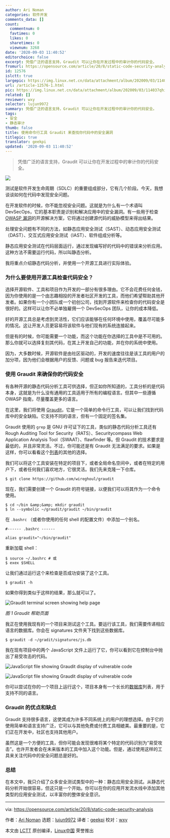 ```yaml
---
author: Ari Noman
categories: 软件开发
comments_data: []
count:
  commentnum: 0
  favtimes: 0
  likes: 0
  sharetimes: 0
  viewnum: 3268
date: '2020-09-03 11:40:52'
editorchoice: false
excerpt: 凭借广泛的语言支持，Graudit 可以让你在开发过程中的审计你的代码安全。
fromurl: https://opensource.com/article/20/8/static-code-security-analysis
id: 12576
islctt: true
largepic: https://img.linux.net.cn/data/attachment/album/202009/03/114037qhi2h282wghbp74n.jpg
url: /article-12576-1.html
pic: https://img.linux.net.cn/data/attachment/album/202009/03/114037qhi2h282wghbp74n.jpg.thumb.jpg
related: []
reviewer: wxy
selector: lujun9972
summary: 凭借广泛的语言支持，Graudit 可以让你在开发过程中的审计你的代码安全。
tags:
- 安全
- 静态审计
thumb: false
title: 使用命令行工具 Graudit 来查找你代码中的安全漏洞
titlepic: true
translator: geekpi
updated: '2020-09-03 11:40:52'
---
```



> 
> 凭借广泛的语言支持，Graudit 可以让你在开发过程中的审计你的代码安全。
> 
> 
> 


![](/data/attachment/album/202009/03/114037qhi2h282wghbp74n.jpg)


测试是软件开发生命周期（SDLC）的重要组成部分，它有几个阶段。今天，我想谈谈如何在代码中发现安全问题。


在开发软件的时候，你不能忽视安全问题。这就是为什么有一个术语叫 DevSecOps，它的基本职责是识别和解决应用中的安全漏洞。有一些用于检查 [OWASP 漏洞](https://owasp.org/www-community/vulnerabilities/)的开源解决方案，它将通过创建源代码的威胁模型来得出结果。


处理安全问题有不同的方法，如静态应用安全测试（SAST）、动态应用安全测试（DAST）、交互式应用安全测试（IAST）、软件组成分析等。


静态应用安全测试在代码层面运行，通过发现编写好的代码中的错误来分析应用。这种方法不需要运行代码，所以叫静态分析。


我将重点介绍静态代码分析，并使用一个开源工具进行实际体验。


### 为什么要使用开源工具检查代码安全？


选择开源软件、工具和项目作为开发的一部分有很多理由。它不会花费任何金钱，因为你使用的是一个由志趣相投的开发者社区开发的工具，而他们希望帮助其他开发者。如果你有一个小团队或一个初创公司，找到开源软件来检查你的代码安全是很好的。这样可以让你不必单独雇佣一个 DevSecOps 团队，让你的成本降低。


好的开源工具总是考虑到灵活性，它们应该能够在任何环境中使用，覆盖尽可能多的情况。这让开发人员更容易将该软件与他们现有的系统连接起来。


但是有的时候，你可能需要一个功能，而这个功能在你选择的工具中是不可用的。那么你就可以选择复刻其代码，在其上开发自己的功能，并在你的系统中使用。


因为，大多数时候，开源软件是由社区驱动的，开发的速度往往是该工具的用户的加分项，因为他们会根据用户的反馈、问题或 bug 报告来迭代项目。


### 使用 Graudit 来确保你的代码安全


有各种开源的静态代码分析工具可供选择，但正如你所知道的，工具分析的是代码本身，这就是为什么没有通用的工具适用于所有的编程语言。但其中一些遵循 OWASP 指南，尽量覆盖更多的语言。


在这里，我们将使用 [Graudit](https://github.com/wireghoul/graudit)，它是一个简单的命令行工具，可以让我们找到代码库中的安全缺陷。它支持不同的语言，但有一个固定的签名集。


Graudit 使用的 `grep` 是 GNU 许可证下的工具，类似的静态代码分析工具还有 Rough Auditing Tool for Security（RATS）、Securitycompass Web Application Analysis Tool（SWAAT）、flawfinder 等。但 Graudit 的技术要求是最低的，并且非常灵活。不过，你可能还是有 Graudit 无法满足的要求。如果是这样，你可以看看这个[列表](https://project-awesome.org/mre/awesome-static-analysis)的其他的选择。


我们可以将这个工具安装在特定的项目下，或者全局命名空间中，或者在特定的用户下，或者任何我们喜欢地方，它很灵活。我们先来克隆一下仓库。



```
$ git clone https://github.com/wireghoul/graudit

```

现在，我们需要创建一个 Graudit 的符号链接，以便我们可以将其作为一个命令使用。



```
$ cd ~/bin &amp;&amp; mkdir graudit
$ ln --symbolic ~/graudit/graudit ~/bin/graudit

```

在 `.bashrc` （或者你使用的任何 shell 的配置文件）中添加一个别名。



```
#------ .bashrc ------

alias graudit="~/bin/graudit"

```

重新加载 shell：



```
$ source ~/.bashrc # 或
$ exex $SHELL

```

让我们通过运行这个来检查是否成功安装了这个工具。



```
$ graudit -h

```

如果你得到类似于这样的结果，那么就可以了。


![Graudit terminal screen showing help page](/data/attachment/album/202009/03/114101pd3zzp49p1jr9pmb.png "Graudit terminal screen showing help page")


*图 1 Graudit 帮助页面*


我正在使用我现有的一个项目来测试这个工具。要运行该工具，我们需要传递相应语言的数据库。你会在 signatures 文件夹下找到这些数据库。



```
$ graudit -d ~/gradit/signatures/js.db

```

我在现有项目中的两个 JavaScript 文件上运行了它，你可以看到它在控制台中抛出了易受攻击的代码。


![JavaScript file showing Graudit display of vulnerable code](/data/attachment/album/202009/03/114108snbmb62ok4neu9un.png "JavaScript file showing Graudit display of vulnerable code")


![JavaScript file showing Graudit display of vulnerable code](/data/attachment/album/202009/03/114116l1hhrev4hqf5sz4v.png "JavaScript file showing Graudit display of vulnerable code")


你可以尝试在你的一个项目上运行这个，项目本身有一个长长的[数据库](https://github.com/wireghoul/graudit#databases)列表，用于支持不同的语言。


### Graudit 的优点和缺点


Graudit 支持很多语言，这使其成为许多不同系统上的用户的理想选择。由于它的使用简单和语言支持广泛，它可以与其他免费或付费工具相媲美。最重要的是，它们正在开发中，社区也支持其他用户。


虽然这是一个方便的工具，但你可能会发现很难将某个特定的代码识别为“易受攻击”。也许开发者会在未来版本的工具中加入这个功能。但是，通过使用这样的工具来关注代码中的安全问题总是好的。


### 总结


在本文中，我只介绍了众多安全测试类型中的一种：静态应用安全测试。从静态代码分析开始很容易，但这只是一个开始。你可以在你的应用开发流水线中添加其他类型的应用安全测试，以丰富你的整体安全意识。




---


via: <https://opensource.com/article/20/8/static-code-security-analysis>


作者：[Ari Noman](https://opensource.com/users/arinoman) 选题：[lujun9972](https://github.com/lujun9972) 译者：[geekpi](https://github.com/geekpi) 校对：[wxy](https://github.com/wxy)


本文由 [LCTT](https://github.com/LCTT/TranslateProject) 原创编译，[Linux中国](https://linux.cn/) 荣誉推出